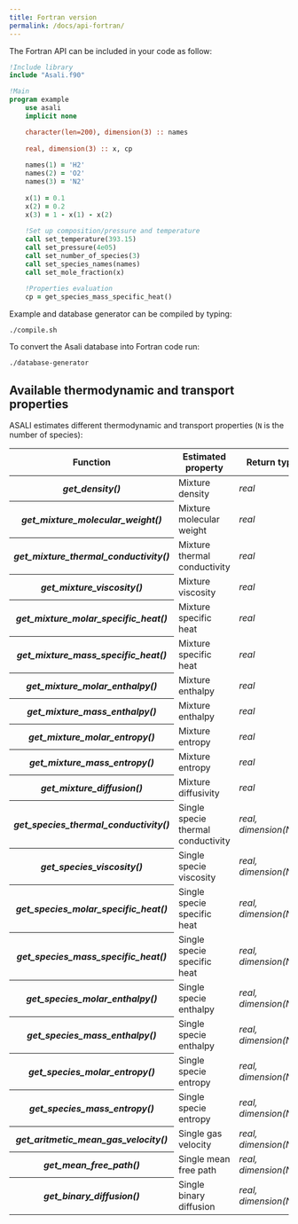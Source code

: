 ```yaml
---
title: Fortran version
permalink: /docs/api-fortran/
---
```


The Fortran API can be included in your code as follow:  
```fortran
!Include library
include "Asali.f90"

!Main
program example
    use asali
    implicit none

    character(len=200), dimension(3) :: names
    
    real, dimension(3) :: x, cp
    
    names(1) = 'H2'
    names(2) = 'O2'
    names(3) = 'N2'
    
    x(1) = 0.1
    x(2) = 0.2
    x(3) = 1 - x(1) - x(2)
    
    !Set up composition/pressure and temperature
    call set_temperature(393.15)
    call set_pressure(4e05)
    call set_number_of_species(3)
    call set_species_names(names)
    call set_mole_fraction(x)
    
    !Properties evaluation
    cp = get_species_mass_specific_heat()
```

Example and database generator can be compiled by typing:
```
./compile.sh
```

To convert the Asali database into Fortran code run:
```
./database-generator
```
## **Available thermodynamic and transport properties**
ASALI estimates different thermodynamic and transport properties (`N` is the number of species):
<table class="table table-striped">
    <thead>
        <tr>
            <th scope="row">Function</th>
            <th>Estimated property</th>
            <th>Return type</th>
            <th>Unit dimension</th>
        </tr>
    </thead>
    <tbody>
        <tr>
            <th scope="row"><b><i>get_density()</i></b></th>
            <td>Mixture density</td>
            <td><i>real</i></td>
            <td>kg/m<sup>3</sup></td>
        </tr>
        <tr>
            <th scope="row"><b><i>get_mixture_molecular_weight()</i></b></th>
            <td>Mixture molecular weight</td>
            <td><i>real</i></td>
            <td>g/mol</td>
        </tr>
        <tr>
            <th scope="row"><b><i>get_mixture_thermal_conductivity()</i></b></th>
            <td>Mixture thermal conductivity</td>
            <td><i>real</i></td>
            <td>W/m/K</td>
        </tr>
        <tr>
            <th scope="row"><b><i>get_mixture_viscosity()</i></b></th>
            <td>Mixture viscosity</td>
            <td><i>real</i></td>
            <td>Pa*s</td>
        </tr>
        <tr>
            <th scope="row"><b><i>get_mixture_molar_specific_heat()</i></b></th>
            <td>Mixture specific heat</td>
            <td><i>real</i></td>
            <td>J/kmol/K</td>
        </tr>
        <tr>
            <th scope="row"><b><i>get_mixture_mass_specific_heat()</i></b></th>
            <td>Mixture specific heat</td>
            <td><i>real</i></td>
            <td>J/kg/K</td>
        </tr>
        <tr>
            <th scope="row"><b><i>get_mixture_molar_enthalpy()</i></b></th>
            <td>Mixture enthalpy</td>
            <td><i>real</i></td>
            <td>J/kmol</td>
        </tr>
        <tr>
            <th scope="row"><b><i>get_mixture_mass_enthalpy()</i></b></th>
            <td>Mixture enthalpy</td>
            <td><i>real</i></td>
            <td>J/kg</td>
        </tr>
        <tr>
            <th scope="row"><b><i>get_mixture_molar_entropy()</i></b></th>
            <td>Mixture entropy</td>
            <td><i>real</i></td>
            <td>J/kmol/K</td>
        </tr>
        <tr>
            <th scope="row"><b><i>get_mixture_mass_entropy()</i></b></th>
            <td>Mixture entropy</td>
            <td><i>real</i></td>
            <td>J/kg/K</td>
        </tr>
        <tr>
            <th scope="row"><b><i>get_mixture_diffusion()</i></b></th>
            <td>Mixture diffusivity</td>
            <td><i>real</i></td>
            <td>m<sup>2</sup>/s</td>
        </tr>
        <tr>
            <th scope="row"><b><i>get_species_thermal_conductivity()</i></b></th>
            <td>Single specie thermal conductivity</td>
            <td><i>real, dimension(N)</i></td>
            <td>W/m/K</td>
        </tr>
        <tr>
            <th scope="row"><b><i>get_species_viscosity()</i></b></th>
            <td>Single specie viscosity</td>
            <td><i>real, dimension(N)</i></td>
            <td>Pa*s</td>
        </tr>
        <tr>
            <th scope="row"><b><i>get_species_molar_specific_heat()</i></b></th>
            <td>Single specie specific heat</td>
            <td><i>real, dimension(N)</i></td>
            <td>J/kmol/K</td>
        </tr>
        <tr>
            <th scope="row"><b><i>get_species_mass_specific_heat()</i></b></th>
            <td>Single specie specific heat</td>
            <td><i>real, dimension(N)</i></td>
            <td>J/kg/K</td>
        </tr>
        <tr>
            <th scope="row"><b><i>get_species_molar_enthalpy()</i></b></th>
            <td>Single specie enthalpy</td>
            <td><i>real, dimension(N)</i></td>
            <td>J/kmol</td>
        </tr>
        <tr>
            <th scope="row"><b><i>get_species_mass_enthalpy()</i></b></th>
            <td>Single specie enthalpy</td>
            <td><i>real, dimension(N)</i></td>
            <td>J/kg</td>
        </tr>
        <tr>
            <th scope="row"><b><i>get_species_molar_entropy()</i></b></th>
            <td>Single specie entropy</td>
            <td><i>real, dimension(N)</i></td>
            <td>J/kmol/K</td>
        </tr>
        <tr>
            <th scope="row"><b><i>get_species_mass_entropy()</i></b></th>
            <td>Single specie entropy</td>
            <td><i>real, dimension(N)</i></td>
            <td>J/kg/K</td>
        </tr>
        <tr>
            <th scope="row"><b><i>get_aritmetic_mean_gas_velocity()</i></b></th>
            <td>Single gas velocity</td>
            <td><i>real, dimension(N)</i></td>
            <td>m/s</td>
        </tr>
        <tr>
            <th scope="row"><b><i>get_mean_free_path()</i></b></th>
            <td>Single mean free path</td>
            <td><i>real, dimension(N)</i></td>
            <td>m</td>
        </tr>
        <tr>
            <th scope="row"><b><i>get_binary_diffusion()</i></b></th>
            <td>Single binary diffusion</td>
            <td><i>real, dimension(N,N)</i></td>
            <td>m<sup>2</sup>/s</td>
        </tr>
    </tbody>
</table>

